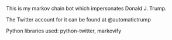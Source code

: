 This is my markov chain bot which impersonates Donald J. Trump.

The Twitter account for it can be found at @automatictrump

Python libraries used: python-twitter, markovify
